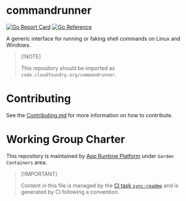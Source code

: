 # commandrunner

[![Go Report
Card](https://goreportcard.com/badge/code.cloudfoundry.org/commandrunner)](https://goreportcard.com/report/code.cloudfoundry.org/commandrunner)
[![Go
Reference](https://pkg.go.dev/badge/code.cloudfoundry.org/commandrunner.svg)](https://pkg.go.dev/code.cloudfoundry.org/commandrunner)

A generic interface for running or faking shell commands on Linux and
Windows.

> \[!NOTE\]
>
> This repository should be imported as
> `code.cloudfoundry.org/commandrunner`.

# Contributing

See the [Contributing.md](./.github/CONTRIBUTING.md) for more
information on how to contribute.

# Working Group Charter

This repository is maintained by [App Runtime
Platform](https://github.com/cloudfoundry/community/blob/main/toc/working-groups/app-runtime-platform.md)
under `Garden Containers` area.

> \[!IMPORTANT\]
>
> Content in this file is managed by the [CI task
> `sync-readme`](https://github.com/cloudfoundry/wg-app-platform-runtime-ci/blob/main/shared/tasks/sync-readme/metadata.yml)
> and is generated by CI following a convention.
